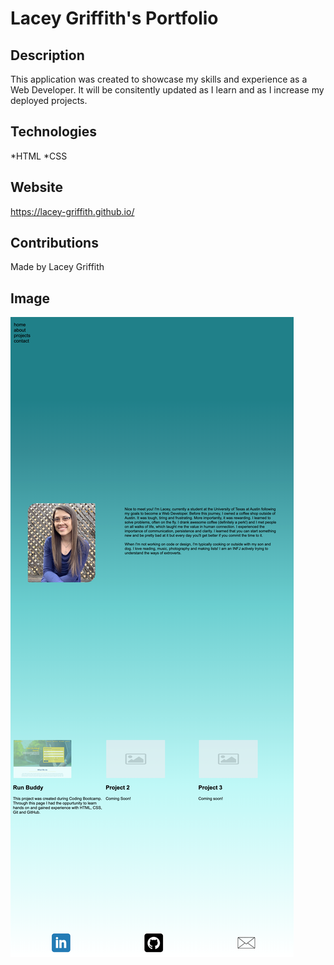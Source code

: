 # Lacey Griffith's Portfolio

## Description
This application was created to showcase my skills and experience as a Web Developer. It will be consitently updated as I learn and as I increase my deployed projects.

## Technologies
*HTML
*CSS

## Website
https://lacey-griffith.github.io/

## Contributions
Made by Lacey Griffith

## Image
![Site Image](assets/images/portfolio-fullsize.png)
